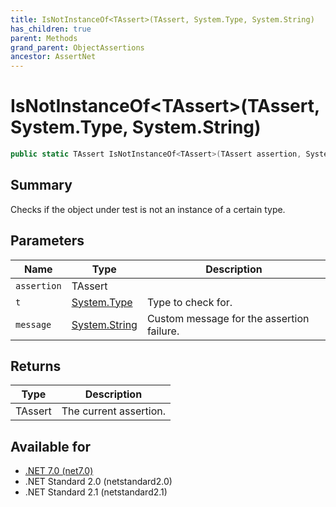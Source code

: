 ```yaml
---
title: IsNotInstanceOf<TAssert>(TAssert, System.Type, System.String)
has_children: true
parent: Methods
grand_parent: ObjectAssertions
ancestor: AssertNet
---
```

# IsNotInstanceOf&lt;TAssert&gt;(TAssert, System.Type, System.String)

```csharp
public static TAssert IsNotInstanceOf<TAssert>(TAssert assertion, System.Type t, System.String message);
```

## Summary
Checks if the object under test is not an instance of a certain type.

## Parameters
|Name|Type|Description|
|-|-|-|
|`assertion`|TAssert||
|`t`|[System.Type](https://learn.microsoft.com/en-us/dotnet/api/system.type)|Type to check for.|
|`message`|[System.String](https://learn.microsoft.com/en-us/dotnet/api/system.string)|Custom message for the assertion failure.|

## Returns
|Type|Description|
|-|-|
|TAssert|The current assertion.|

## Available for
- [.NET 7.0 (net7.0)](https://versionsof.net/core/7.0/)
- .NET Standard 2.0 (netstandard2.0)
- .NET Standard 2.1 (netstandard2.1)
